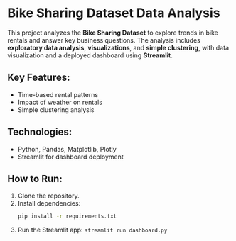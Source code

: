 # Bike Sharing Dataset Data Analysis

This project analyzes the **Bike Sharing Dataset** to explore trends in bike rentals and answer key business questions. The analysis includes **exploratory data analysis**, **visualizations**, and **simple clustering**, with data visualization and a deployed dashboard using **Streamlit**.

## Key Features:
- Time-based rental patterns
- Impact of weather on rentals
- Simple clustering analysis

## Technologies:
- Python, Pandas, Matplotlib, Plotly
- Streamlit for dashboard deployment

## How to Run:
1. Clone the repository.
2. Install dependencies: 
   ```bash
   pip install -r requirements.txt
3. Run the Streamlit app:
   `streamlit run dashboard.py`
